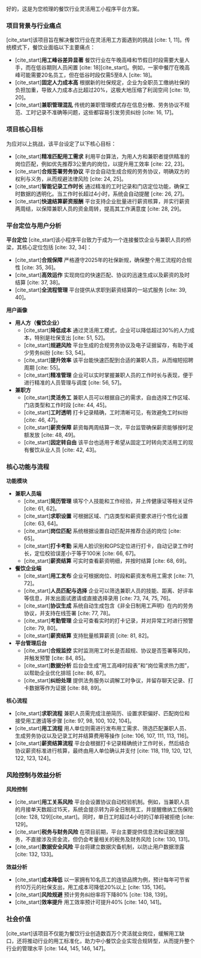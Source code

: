 好的，这是为您梳理的餐饮行业灵活用工小程序平台方案。

### **项目背景与行业痛点**

[cite_start]该项目旨在解决餐饮行业在灵活用工方面遇到的挑战 [cite: 1, 11]。传统模式下，餐饮业面临以下主要痛点：
* [cite_start]**用工峰谷差异显著** 餐饮行业在午晚高峰和节假日时段需要大量人手，而在低谷期则人员闲置 [cite: 18][cite_start]。例如，一家中餐厅在晚高峰可能需要20名员工，但在低谷时段仅需5至8人 [cite: 18]。
* [cite_start]**固定人力成本高** 根据新的社保规定，企业为全职员工缴纳社保的负担加重，导致人力成本占比超过20%，这极大地压缩了利润空间 [cite: 19, 20]。
* [cite_start]**兼职管理混乱** 传统的兼职管理模式存在信息分散、劳务协议不规范、工时记录不准确等问题，这些都容易引发劳资纠纷 [cite: 16, 17]。

### **项目核心目标**

为应对以上挑战，该平台设定了以下核心目标：
* [cite_start]**精准匹配用工需求** 利用平台算法，为用人方和兼职者提供精准的岗位匹配，例如优先推荐3公里内的岗位，以提升用工效率 [cite: 22, 23]。
* [cite_start]**合规签署劳务协议** 平台会自动生成合规的劳务协议，明确双方的权利与义务，从而规避法律风险 [cite: 24, 25]。
* [cite_start]**智能记录工作时长** 通过精准的工时记录和门店定位功能，确保工时数据的透明化。当工作时长超过4小时，系统会自动提醒 [cite: 26, 27]。
* [cite_start]**快速结算薪资报酬** 平台支持企业批量进行薪资核算，并实行薪资两周结，以保障兼职人员的资金周转，提高其工作满意度 [cite: 28, 29]。

### **平台定位与用户分析**

**平台定位**
[cite_start]该小程序平台致力于成为一个连接餐饮企业与兼职人员的桥梁，其核心定位包括 [cite: 32, 34]：
* [cite_start]**合规保障** 严格遵守2025年的社保新规，确保整个用工流程的合规性 [cite: 35, 36]。
* [cite_start]**高效运作** 实现岗位的快速匹配、协议的迅速生成以及薪资的及时结算 [cite: 37, 38]。
* [cite_start]**全流程管理** 平台提供从求职到薪资结算的一站式服务 [cite: 39, 40]。

**用户画像**
* **用人方（餐饮企业）**
    * [cite_start]**降低成本** 通过灵活用工模式，企业可以降低超过30%的人力成本，特别是社保支出 [cite: 51, 52]。
    * [cite_start]**规避风险** 平台生成的合规劳务协议及电子证据留存，有助于减少劳务纠纷 [cite: 53, 54]。
    * [cite_start]**提升效率** 该平台能快速匹配到合适的兼职人员，从而缩短招聘周期 [cite: 55]。
    * [cite_start]**精准管理** 企业可以实时掌握兼职人员的工作时长与表现，便于进行精准的人员管理与调度 [cite: 56, 57]。
* **兼职方**
    * [cite_start]**灵活务工** 兼职人员可以根据自己的需求，自由选择工作区域、门店类型和工作时段 [cite: 44, 45]。
    * [cite_start]**工时透明** 打卡记录精确，工时清晰可见，有效避免工时纠纷 [cite: 46, 47]。
    * [cite_start]**薪资保障** 薪资每两周结算一次，平台监管确保薪资能够按时足额发放 [cite: 48, 49]。
    * [cite_start]**因定转自由** 该平台也适用于希望从固定工时转向灵活用工的现有餐饮从业人员 [cite: 42, 43]。

### **核心功能与流程**

**功能模块**
* **兼职人员端**
    * [cite_start]**简历管理** 填写个人技能和工作经验，并上传健康证等相关证件 [cite: 61, 62]。
    * [cite_start]**求职设置** 可根据区域、门店类型和薪资要求进行个性化设置 [cite: 63, 64]。
    * [cite_start]**岗位匹配** 系统根据设置自动匹配并推荐合适的岗位 [cite: 65]。
    * [cite_start]**打卡考勤** 采用人脸识别和GPS定位进行打卡，自动记录工作时长，定位校验误差小于等于100米 [cite: 66, 67]。
    * [cite_start]**薪资结算** 可实时查看薪资明细，并按时结算 [cite: 68, 69]。
* **餐饮企业端**
    * [cite_start]**用工发布** 企业可根据岗位、时段和薪资发布用工需求 [cite: 71, 72]。
    * [cite_start]**人员匹配与选择** 企业可以筛选兼职人员的技能、距离、好评率等信息，并发出面试邀请或直接选择录用 [cite: 73, 74, 75, 76]。
    * [cite_start]**协议生成** 系统自动生成包含《非全日制用工声明》在内的劳务协议，并支持在线签署 [cite: 77, 78]。
    * [cite_start]**考勤管理** 企业可查看实时的打卡记录，并对异常工时进行预警 [cite: 79, 80]。
    * [cite_start]**薪资结算** 支持批量核算薪资 [cite: 81, 82]。
* **平台管理后台**
    * [cite_start]**合规监控** 实时监测用工时长是否超规、协议是否签署等风险，并触发预警 [cite: 84, 85]。
    * [cite_start]**数据分析** 后台会生成“用工高峰时段表”和“岗位需求热力图”，以帮助企业优化排班 [cite: 86, 87]。
    * [cite_start]**纠纷处理** 提供法务服务以调解工时争议，并留存聊天记录、打卡数据等作为证据 [cite: 88, 89]。

**核心流程**
* [cite_start]**求职流程** 兼职人员需完成注册简历、设置求职偏好、匹配岗位和接受用工邀请等步骤 [cite: 97, 98, 100, 102, 104]。
* [cite_start]**用工流程** 用人单位则需进行发布用工需求、筛选匹配兼职人员、生成劳务协议以及记录工时并结算费用等操作 [cite: 106, 107, 111, 113, 116]。
* [cite_start]**薪资结算流程** 平台会根据打卡记录精确统计工作时长，然后结合协议薪资标准进行核算，最终由用人单位确认并支付 [cite: 118, 119, 120, 121, 122, 123, 124]。

### **风险控制与效益分析**

**风险控制**
* [cite_start]**用工关系风险** 平台会设置协议自动校验机制。例如，当兼职人员的月接单天数超过15天，系统会提示转为非全日制用工，并提醒缴纳工伤保险 [cite: 128, 129][cite_start]。同时，单日工时超过4小时的订单将被拒绝 [cite: 129]。
* [cite_start]**税务与财务风险** 在项目前期，平台主要提供信息流和证据流服务，不直接涉及资金流，但仍会考量相关的税务及财务风险 [cite: 130, 131]。
* [cite_start]**数据安全风险** 平台将建立数据灾备机制，以防止用户数据泄露 [cite: 132, 133]。

**效益分析**
* [cite_start]**成本降低** 以一家拥有10名员工的连锁品牌为例，预计每年可节省约10万元的社保支出，用工成本可降低20%以上 [cite: 135, 136]。
* [cite_start]**风险规避** 预计劳务纠纷率将下降80% [cite: 138, 139]。
* [cite_start]**效率提升** 用工效率预计可提升40% [cite: 140, 141]。

### **社会价值**

[cite_start]该项目不仅能为餐饮行业创造数百万个灵活就业岗位，缓解用工缺口，还将推动行业的用工标准化，助力中小餐饮企业实现合规转型，从而提升整个行业的管理水平 [cite: 144, 145, 146, 147]。